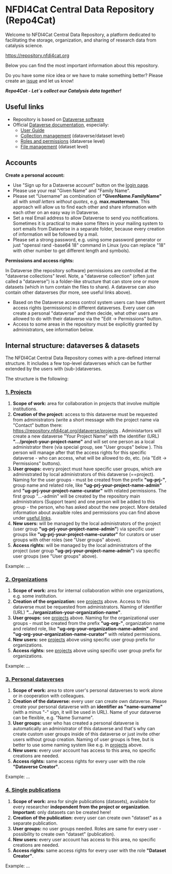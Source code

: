 # NFDI4Cat Central Data Repository (Repo4Cat)

Welcome to NFDI4Cat Central Data Repository, a platform dedicated to facilitating the storage, organization, and sharing of research data from catalysis science.

https://repository.nfdi4cat.org

Below you can find the most important information about this repository.

Do you have some nice idea or we have to make something better? Please create an [issue](https://github.com/nfdi4cat/repo4cat/issues) and let us know!

***Repo4Cat - Let`s collect our Catalysis data together!***

## Useful links

* Repository is based on [Dataverse software](https://dataverse.org)
* Official [Dataverse documentation](https://guides.dataverse.org/en/latest/), especially:
  * [User Guide](https://guides.dataverse.org/en/latest/user/index.html)
  * [Collection management](https://guides.dataverse.org/en/latest/user/dataverse-management.html) (dataverse/dataset level)
  * [Roles and permissions](https://guides.dataverse.org/en/latest/user/dataverse-management.html#roles-permissions) (dataverse level)
  * [File management](https://guides.dataverse.org/en/latest/user/dataset-management.html) (dataset level)

## Accounts

**Create a personal account:**

* Use "Sign up for a Dataverse account" button on the [login page](https://repository.nfdi4cat.org/loginpage.xhtml?redirectPage=dataverse.xhtml).
* Please use your real "Given Name" and "Family Name".
* Please set "Username" as combination of **"GivenName.FamilyName"** all with *small letters without quotes*, e.g. **max.mustermann**. This approach will allow us to find each other and share information with each other on an easy way in Dataverse.
* Set a real Email address to allow Dataverse to send you notifications. Sometimes it is practical to make some filters in your mailing system to sort emails from Dataverse in a separate folder, because every creation of information will be followed by a mail.
* Please set a strong password, e.g. using some password generator or just "openssl rand -base64 18" command in Linux (you can replace "18" with other number to get different length and symbols).

**Permissions and access rights:**

In Dataverse (the repository software) permissions are controlled at the "dataverse collections" level. Note, a "dataverse collection" (often just called a "dataverse") is a folder-like structure that can store one or more datasets (which in turn contain the files to share). A dataverse can also contain other dataverses (for more, see useful links above).

* Based on the Dataverse access control system users can have different access rights (permissions) in different dataverses. Every user can create a personal "dataverse" and then decide, what other users are allowed to do with their dataverse via the "Edit -> Permissions" button.
* Access to some areas in the repository must be explicitly granted by administrators, see information below.

## Internal structure: dataverses & datasets

The NFDI4Cat Central Data Repository comes with a pre-defined internal structure.
It includes a few top-level dataverses which can be further extended by the users with (sub-)dataverses.

The structure is the following:

### [1\. Projects](https://repository.nfdi4cat.org/dataverse/projects)

1. **Scope of work:** area for collaboration in projects that involve multiple institutions.
2. **Creation of the project:** access to this dataverse must be requested from administrators (write a short message with the project name via "Contact" button there: https://repository.nfdi4cat.org/dataverse/projects . Administartors will create a new dataverse "Your Project Name" with the identifier (URL) **".../project-your-project-name"** and will set one person as a local administrator there (via special group, see "User groups" below ). This person will manage after that the access rights for this specific dataverse - who can access, what will be allowed to do, etc. (via "Edit -> Permissions" buttons).
3. **User groups:** every project must have specific user groups, which are administrated by local administrators of this dataverse (==project). Naming for the user groups - must be created from the prefix **"ug-prj-"**, group name and related role, like **"ug-prj-your-project-name-admin"** and **"ug-prj-your-project-name-curator"** with related permissions. The first group "...-admin" will be created by the repository main administrators (Support team) and one person will be added to this group - the person, who has asked about the new project. More detailed information about avaialble roles and permissions you can find above under [useful links](#useful-links).
4. **New users:** will be managed by the local administrators of the project (user group **"ug-prj-your-project-name-admin"**) via specific user groups like **"ug-prj-your-project-name-curator"** for curators or user groups with other roles (see "User groups" above).
5. **Access rights:** will be managed by the local administrators of the project (user group **"ug-prj-your-project-name-admin"**) via specific user groups (see "User groups" above).

Example: ...

### [2\. Organizations](https://repository.nfdi4cat.org/dataverse/organizations)

1. **Scope of work:** area for internal collaboration within one organizations, e.g. some institution.
2. **Creation of the organization:** see [projects](#1-projects) above. Access to this dataverse must be requested from administrators. Naming of identifier (URL) **".../organization-your-organization-name"**.
3. **User groups:** see [projects](#1-projects) above. Naming for the organizational user groups - must be created from the prefix **"ug-org-"**, organization name and related role, like **"ug-org-your-organization-name-admin"** and **"ug-org-your-organization-name-curator"** with related permissions.
4. **New users:** see [projects](#1-projects) above using specific user group prefix for organizations.
5. **Access rights:** see [projects](#1-projects) above using specific user group prefix for organizations.

Example: ...

### [3\. Personal dataverses](https://repository.nfdi4cat.org/dataverse/personal)

1. **Scope of work:** area to store user's personal dataverses to work alone or in cooperation with colleagues.
2. **Creation of the dataverse:** every user can create own dataverse. Please create your personal dataverse with an **identifier as "name-surname"** (with a minus "-" sign, it will be used in URL). Name of your dataverse can be flexible, e.g. "Name Surname".
3. **User groups:** user who has created a personal dataverse is automatically an administrator of this dataverse and that's why can create custom user groups inside of this dataverse or just invite other users without group creation. Naming of user groups is free, but is better to use some naming system like e.g. in [projects](#1-projects) above.
4. **New users:**  every user account has access to this area, no specific creations are needed.
5. **Access rights:** same access rights for every user with the role **"Dataverse Creator"**.

Example: ...

### [4\. Single publications](https://repository.nfdi4cat.org/dataverse/single-publications)

1. **Scope of work:** area for single publications (datasets), available for every researcher **independent from the project or organization**. **Important:** only datasets can be created here!
2. **Creation of the publication:** every user can create own "dataset" as a separate publication.
3. **User groups:** no user groups needed. Roles are same for every user - possibility to create own "dataset" (publication).
4. **New users:** every user account has access to this area, no specific creations are needed.
5. **Access rights:** same access rights for every user with the role **"Dataset Creator"**.

Example: ...
